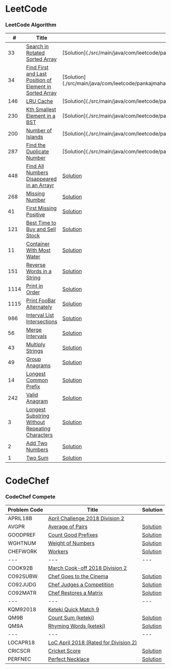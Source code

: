 LeetCode
========

### LeetCode Algorithm


| # | Title | Solution | Difficulty |
|---| ----- | -------- | ---------- |
|33|[Search in Rotated Sorted Array](https://leetcode.com/problems/search-in-rotated-sorted-array/) | [Solution](./src/main/java/com/leetcode/pankajmahato/algorithms/medium/_33_Search_in_Rotated_Sorted_Array.java|Medium|
|34|[Find First and Last Position of Element in Sorted Array](https://leetcode.com/problems/find-first-and-last-position-of-element-in-sorted-array/) | [Solution](./src/main/java/com/leetcode/pankajmahato/algorithms/medium/_34_Find_First_and_Last_Position_of_Element_in_Sorted_Array.java|Medium|
|146|[LRU Cache](https://leetcode.com/problems/lru-cache/) | [Solution](./src/main/java/com/leetcode/pankajmahato/algorithms/medium/_146_LRU_Cache.java|Medium|
|230|[Kth Smallest Element in a BST](https://leetcode.com/problems/kth-smallest-element-in-a-bst/) | [Solution](./src/main/java/com/leetcode/pankajmahato/algorithms/medium/_230_Kth_Smallest_Element_in_a_BST.java|Medium|
|200|[Number of Islands](https://leetcode.com/problems/number-of-islands/) | [Solution](./src/main/java/com/leetcode/pankajmahato/algorithms/medium/_200_Number_of_Islands.java|Medium|
|287|[Find the Duplicate Number](https://leetcode.com/problems/find-the-duplicate-number/) | [Solution](./src/main/java/com/leetcode/pankajmahato/algorithms/medium/_287_Find_the_Number.java|Medium|
|448|[Find All Numbers Disappeared in an Arrayr](https://leetcode.com/problems/find-all-numbers-disappeared-in-an-array/) | [Solution](./src/main/java/com/leetcode/pankajmahato/algorithms/easy/_448_Find_All_Numbers_Disappeared_in_an_Array.java)|Easy|
|268|[Missing Number](https://leetcode.com/problems/missing-number/) | [Solution](./src/main/java/com/leetcode/pankajmahato/algorithms/easy/_268_Missing_Number.java)|Easy|
|41|[First Missing Positive](https://leetcode.com/problems/first-missing-positive/) | [Solution](./src/main/java/com/leetcode/pankajmahato/algorithms/hard/_41_First_Missing_Positive.java)|Hard|
|121|[Best Time to Buy and Sell Stock](https://leetcode.com/problems/best-time-to-buy-and-sell-stock/) | [Solution](./src/main/java/com/leetcode/pankajmahato/algorithms/easy/_121_Best_Time_to_Buy_and_Sell_Stock.java)|Easy|
|11|[Container With Most Water](https://leetcode.com/problems/container-with-most-water/) | [Solution](./src/main/java/com/leetcode/pankajmahato/algorithms/medium/_11_Container_With_Most_Water.java)|Medium|
|151|[Reverse Words in a String](https://leetcode.com/problems/reverse-words-in-a-string/) | [Solution](./src/main/java/com/leetcode/pankajmahato/algorithms/medium/_151_Reverse_Words_in_a_String.java)|Medium|
|1114|[Print in Order](https://leetcode.com/problems/print-in-order/) | [Solution](./src/main/java/com/leetcode/pankajmahato/algorithms/easy/_1114_Print_in_Order.java)|Easy|
|1115|[Print FooBar Alternately](https://leetcode.com/problems/print-foobar-alternately/) | [Solution](./src/main/java/com/leetcode/pankajmahato/algorithms/medium/_1115_Print_FooBar_Alternately.java)|Medium|
|986|[Interval List Intersections](https://leetcode.com/problems/interval-list-intersections/) | [Solution](./src/main/java/com/leetcode/pankajmahato/algorithms/medium/_986_Interval_List_Intersections.java)|Medium|
|56|[Merge Intervals](https://leetcode.com/problems/merge-intervals/) | [Solution](./src/main/java/com/leetcode/pankajmahato/algorithms/medium/_56_Merge_Intervals.java)|Medium|
|43|[Multiply Strings](https://leetcode.com/problems/multiply-strings/) | [Solution](./src/main/java/com/leetcode/pankajmahato/algorithms/medium/_43_Multiply_Strings.java)|Medium|
|49|[Group Anagrams](https://leetcode.com/problems/group-anagrams/) | [Solution](./src/main/java/com/leetcode/pankajmahato/algorithms/medium/_49_Group_Anagrams.java)|Medium|
|14|[Longest Common Prefix](https://leetcode.com/problems/longest-common-prefix/) | [Solution](./src/main/java/com/leetcode/pankajmahato/algorithms/easy/_14_Longest_Common_Prefix.java)|Easy|
|242|[Valid Anagram](https://leetcode.com/problems/valid-anagram/) | [Solution](./src/main/java/com/leetcode/pankajmahato/algorithms/easy/_242_Valid_Anagram.java)|Easy|
|3|[Longest Substring Without Repeating Characters](https://leetcode.com/problems/longest-substring-without-repeating-characters/) | [Solution](./src/main/java/com/leetcode/pankajmahato/algorithms/medium/_3_Longest_Substring_Without_Repeating_Characters.java)|Medium|
|2|[Add Two Numbers](https://leetcode.com/problems/add-two-numbers/) | [Solution](./src/main/java/com/leetcode/pankajmahato/algorithms/medium/_2_Add_Two_Numbers.java)|Medium|
|1|[Two Sum](https://leetcode.com/problems/two-sum/) | [Solution](./src/main/java/com/leetcode/pankajmahato/algorithms/easy/_1_Two_Sum.java)|Easy|


CodeChef
========

### CodeChef Compete


|Problem Code | Title | Solution |
|---| ----- | -------- |
|APRIL18B|[April Challenge 2018 Division 2](https://www.codechef.com/APRIL18B) ||
|AVGPR|[Average of Pairs](https://www.codechef.com/APRIL18B/problems/AVGPR) | [Solution](src/main/java/com/codechef/pankajmahato/compete/april18b/AverageOfPairs.java)|
|GOODPREF|[Count Good Prefixes](https://www.codechef.com/APRIL18B/problems/GOODPREF) | [Solution](src/main/java/com/codechef/pankajmahato/compete/april18b/GoodPrefix.java)|
|WGHTNUM|[Weight of Numbers](https://www.codechef.com/APRIL18B/problems/WGHTNUM) | [Solution](src/main/java/com/codechef/pankajmahato/compete/april18b/WeightOfNumbers.java)|
|CHEFWORK|[Workers](https://www.codechef.com/APRIL18B/problems/CHEFWORK) | [Solution](src/main/java/com/codechef/pankajmahato/compete/april18b/Workers.java)|
|---|---|---|
|COOK92B|[March Cook-off 2018 Division 2](https://www.codechef.com/COOK92B) ||
|CO92SUBW|[Chef Goes to the Cinema](https://www.codechef.com/COOK92B/problems/CO92SUBW) | [Solution](src/main/java/com/codechef/pankajmahato/compete/cook92b/ChefCinema.java)|
|CO92JUDG|[Chef Judges a Competition](https://www.codechef.com/COOK92B/problems/CO92JUDG) | [Solution](src/main/java/com/codechef/pankajmahato/compete/cook92b/ChefJudge.java)|
|CO92MATR|[Chef Restores a Matrix](https://www.codechef.com/COOK92B/problems/CO92MATR) | [Solution](src/main/java/com/codechef/pankajmahato/compete/cook92b/ChefMatrix.java)|
|---|---|---|
|KQM92018|[Keteki Quick Match 9](https://www.codechef.com/KQM92018) ||
|QM9B|[Count Sum (keteki)](https://www.codechef.com/KQM92018/problems/QM9B) | [Solution](src/main/java/com/codechef/pankajmahato/compete/kqm92018/CountSum.java)|
|QM9A|[Rhyming Words (keteki)](https://www.codechef.com/KQM92018/problems/QM9A) | [Solution](src/main/java/com/codechef/pankajmahato/compete/kqm92018/RhymingWords.java)|
|---|---|---|
|LOCAPR18|[LoC April 2018 (Rated for Division 2)](https://www.codechef.com/LOCAPR18) ||
|CRICSCR|[Cricket Score](https://www.codechef.com/LOCAPR18/problems/CRICSCR) | [Solution](src/main/java/com/codechef/pankajmahato/compete/locapr18/CricketScore.java)|
|PERFNEC|[Perfect Necklace](https://www.codechef.com/LOCAPR18/problems/PERFNEC) | [Solution](src/main/java/com/codechef/pankajmahato/compete/locapr18/PerfectNecklace.java)|
